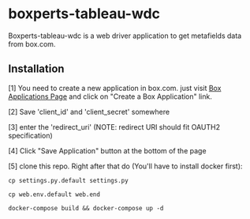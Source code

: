 # boxperts-tableau-wdc 
Boxperts-tableau-wdc is a web driver application to get metafields data from box.com.

## Installation

[1] You need to create a new application in box.com.
just visit 
[Box Applications Page](https://app.box.com/developers/services/)
and click on "Create a Box Application" link.

[2] Save 'client_id' and 'client_secret' somewhere

[3] enter the 'redirect_uri' (NOTE: redirect URI should fit OAUTH2 specification)

[4] Click "Save Application" button at the bottom of the page

[5] clone this repo. Right after that do (You'll have to install docker first):

 `cp settings.py.default settings.py`

  `cp web.env.default web.end`

  `docker-compose build && docker-compose up -d`
  
  
 
